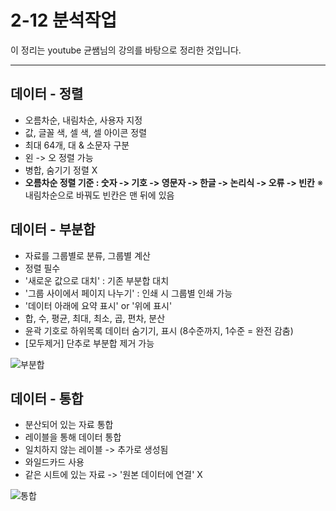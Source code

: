 # 2-12 분석작업

이 정리는 youtube 균쌤님의 강의를 바탕으로 정리한 것입니다.
___

## 데이터 - 정렬
- 오름차순, 내림차순, 사용자 지정
- 값, 글꼴 색, 셀 색, 셀 아이콘 정렬
- 최대 64개, 대 & 소문자 구분
- 왼 -> 오 정렬 가능
- 병합, 숨기기 정렬 X
- **오름차순 정렬 기준 : 숫자 -> 기호 -> 영문자 -> 한글 -> 논리식 -> 오류 -> 빈칸**
&#8251; 내림차순으로 바꿔도 빈칸은 맨 뒤에 있음

## 데이터 - 부분합
- 자료를 그룹별로 분류, 그룹별 계산
- 정렬 필수
- '새로운 값으로 대치' : 기존 부분합 대치
- '그룹 사이에서 페이지 나누기' : 인쇄 시 그룹별 인쇄 가능
- '데이터 아래에 요약 표시' or '위에 표시'
- 합, 수, 평균, 최대, 최소, 곱, 편차, 분산
- 윤곽 기호로 하위목록 데이터 숨기기, 표시 (8수준까지, 1수준 = 완전 감춤)
- [모두제거] 단추로 부분합 제거 가능

![부분합]()

## 데이터 - 통합
- 분산되어 있는 자료 통합
- 레이블을 통해 데이터 통합
- 일치하지 않는 레이블 -> 추가로 생성됨
- 와일드카드 사용
- 같은 시트에 있는 자료 -> '원본 데이터에 연결' X

![통합]()
